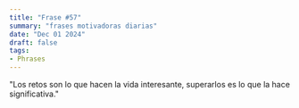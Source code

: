 ```yaml
---
title: "Frase #57"
summary: "frases motivadoras diarias"
date: "Dec 01 2024"
draft: false
tags:
- Phrases
---
```


"Los retos son lo que hacen la vida interesante, superarlos es lo que la hace significativa."

